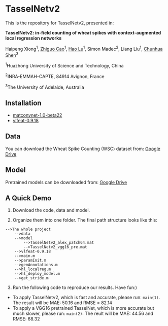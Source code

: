 # TasselNetv2

This is the repository for TasselNetv2, presented in:

**TasselNetv2: in-field counting of wheat spikes with context-augmented local regression networks**

Haipeng Xiong<sup>1</sup>, [Zhiguo Cao](http://aia.hust.edu.cn/info/1150/3453.htm)<sup>1</sup>, [Hao Lu](https://sites.google.com/site/poppinace/)<sup>1</sup>, Simon Madec<sup>2</sup>,
Liang Liu<sup>1</sup>,  [Chunhua Shen](http://cs.adelaide.edu.au/~chhshen/)<sup>3</sup>

<sup>1</sup>Huazhong University of Science and Technology, China

<sup>2</sup>INRA-EMMAH-CAPTE, 84914 Avignon, France

<sup>3</sup>The University of Adelaide, Australia

## Installation
- [matconvnet-1.0-beta22](http://www.vlfeat.org/matconvnet/) 
- [vlfeat-0.9.18](http://www.vlfeat.org)

## Data
You can download the Wheat Spike Counting (WSC) dataset from:
[Google Drive](https://drive.google.com/file/d/1sJdSLfHsCjsJa0l7kj_ei7KXzvHWCd6Y/view?usp=sharing)

## Model
Pretrained models can be downloaded from:
[Google Drive](https://drive.google.com/file/d/1869_ZrfgPtFgV073Z0QmQlqvJajJQxI4/view?usp=sharing)

## A Quick Demo
1. Download the code, data and model.

2. Organize them into one folder. The final path structure looks like this:
```
-->The whole project
    -->data
    -->model
        -->TasselNetv2_alex_patch64.mat
        -->TasselNetv2_vgg16_pre.mat
    -->vlfeat-0.9.18
    -->main.m
    -->paramInit.m
    -->genAnnotations.m
    -->hl_localreg.m
    -->hl_deploy_model.m
    -->get_stride.m
```

3. Run the following code to reproduce our results. Have fun:)
    
  - To apply TasselNetv2, which is fast and accurate, please run: 
       `main(1)`. The result will be MAE: 50.16 and RMSE = 82.14
  - To apply a VGG16 pretrained TasselNet, which is more accurate but much slower, please run: 
       `main(2)`. The reult will be MAE: 44.56 and RMSE: 68.32
  


